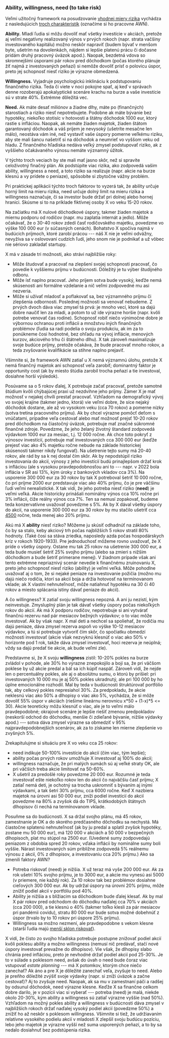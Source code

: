 ### Ability, willingness, need (to take risk)

Veľmi užitočný framework na posudzovanie [vhodnej miery rizika](https://www.etf.com/sections/index-investor-corner/swedroe-know-your-investor-personality) vychádza z nasledujúcich [troch charakteristík](https://www.moneysense.ca/columns/ready-willing-and-able-to-take-risk/) (označíme si ho pracovne AWN).

**Ability.**
Mladí ľudia si môžu dovoliť mať všetky investície v akciách, pretože aj veľmi negatívny realizovaný výnos v prvých rokoch (napr. strata vačšiny investovaného kapitálu) možno neskôr napraviť (budem bývať v menšom byte, ušetrím na dovolenkách, nájdem si lepšie platenú prácu či dočasne pridám druhý pracovný úväzok apod.). Naopak, bezdetná vdova so skromnejšími úsporami pár rokov pred dôchodkom (počas ktorého plánuje žiť najmä z investovaných peňazí) si nemôže dovoliť prísť o polovicu úspor, preto jej schopnosť niesť riziko je výrazne obmedzená. 

**Willingness.** 
Vyjadruje psychologickú inklináciu k podstupovaniu finančného rizika. Teda či viete v noci pokojne spať, aj keď v správach denne rozoberajú apokalyptické scenáre krachu na burze a vaše investície sú v strate 40%. Extrémne dôležitá vec.

**Need.**
Ak máte desať miliónov a žiadne dlhy, máte po (finančných) starostiach a riziko niesť nepotrebujete. Podobne ak máte bývanie bez hypotéky, niekoľko stotisíc v hotovosti a štátny dôchodok 1000 eur, ktorý rastie s infláciou. Naopak, ak nemáte žiaden majetok, žiaden štátom garantovaný dôchodok a váš príjem je nevysoký (ušetríte mesačne len málo), neostáva vám iné, než vystaviť vaše úspory pomerne veľkému riziku, aby ste mali šancu našetriť si na dôchodok a neumrieť vo vyššom veku od hladu.
Z finančného hľadiska nedáva veľký zmysel podstupovať riziko, ak z vyššieho očakávaného výnosu nemáte významný úžitok.

V týchto troch veciach by ste mali mať jasno skôr, než si spravíte celoživotný finačný plán. Ak podstúpite viac rizika, ako zodpovedá vašim ability, willingness a need, a toto riziko sa realizuje (napr. akcie na burze klesnú a vy prídete o peniaze), spôsobíte si zbytočne vážny problém.

Pri praktickej aplikácii týchto troch faktorov to vyzerá tak, že ability určuje horný limit na mieru rizika, need určuje dolný limit na mieru rizika a willingness naznačuje, či sa investor bude držať pri dolnej alebo hornej hranici. Skúsme si to na príklade fiktívnej osoby X vo veku 15-20 rokov.

Na začiatku má X nulové dôchodkové úspory, takmer žiaden majetok a miernu podporu od rodičov (napr. mu zaplatia internát a jedlo). Môže očakávať, že o 30-40 rokov zdedí časť rodičovského majetku, povedzme vo výške 100 000 eur (v súčasných cenách). Bohatstvo X spočíva najmä v budúcich príjmoch, ktoré zarobí prácou --- náš X nie je veľmi odvážny, nevyžíva sa v oslovovaní cudzích ľudí, jeho snom nie je podnikať a už vôbec nie sériovo zakladať startupy.

X má v zásade tri možnosti, ako strávi najbližšie roky:
* Môže študovať a pracovať na zlepšení svojej schopnosti pracovať, čo povedie k vyššiemu príjmu v budúcnosti. Dôležitý je tu výber študijného odboru.
* Môže ísť naplno pracovať. Jeho príjem sotva bude vysoký, keďže nemá skúsenosti ani formálne vzdelanie a nič veľmi zodpovedné mu asi nezveria.
* Môže si užívať mladosť a poflakovať sa, bez významného príjmu či zlepšenia odbornosti.
Poslednej možnosti sa venovať nebudeme. Z prvých dvoch dáva viac zmysel tá prvá: je mnoho vecí, ktoré sa dajú dobre naučiť len za mladi, a potom to už ide výrazne horšie (napr. kvôli potrebe venovať čas rodine). Schopnosť robiť niečo výnimočne dobre je výbornou ochranou proti inflácii a množstvu iných finančných problémov (ľudia sa radi podelia o svoju produkciu, ak im za to ponúkneme čosi hodnotné, bez ohľadu na vývoj inflácie, menových kurzov, akciového trhu či štátneho dlhu). X tak zároveň maximalizuje svoje budúce príjmy, pretože očakáva, že bude pracovať mnoho rokov, a teda zvyšovanie kvalifikácie sa stihne naplno prejaviť.

Všimnite si, že framework AWN zatiaľ u X nemá významnú úlohu, pretože X nemá finančný majetok ani schopnosť veľa zarobiť; dominantný faktor je opportunity cost (ak by miesto štúdia zarobil trocha peňazí a tie investoval, dosiahne horší výsledok).

Posúvame sa o 5 rokov ďalej, X potrebuje začať pracovať, pretože samotné štúdium kvôli chýbajúcej praxi už nezdvihne jeho príjmy. Zámer X je mať možnosť v nejakej chvíli prestať pracovať. Vzhľadom na demografický vývoj vo svojej krajine (takmer jedno, ktorá) vie veľmi dobre, že síce nejaký dôchodok dostane, ale až vo vysokom veku (cca 70 rokov) a pomerne nízky (sotva tretina pracovného príjmu). Ak by chcel výrazne pomôcť deťom s vnúčatami, prípadne veľa cestovať alebo mať možnosť prejsť 10-20 rokov pred dôchodkom na čiastočný úväzok, potrebuje mať značné súkromné finančné zdroje. Povedzme, že jeho želaný životný štandard zodpovedá výdavkom 1000 eur za mesiac, t.j. 12 000 ročne. Ak chce toto pokryť z výnosov investícií, potrebuje mať investovaných cca 300 000 eur (keďže prejesť viac ako 4% majetku ročne nebude na základe historickej skúsenosti takmer nikdy fungovať). Na ušetrenie tejto sumy má 20-40 rokov, ale rád by sa k nej dostal čím skôr. Ak by nepodstúpil riziko investovania do akcií, výnosy z jeho investícií budú prinajlepšom držať krok s infláciou (ale s vysokou pravdepodobnosťou ani to --- napr. v 2022 bola inflácia v SR asi 13%, kým úroky z bankových vkladov cca 3%). Na usporenie 300 000 eur za 30 rokov by tak X potreboval šetriť 10 000 ročne, čo pri príjme 2000 eur predstavuje viac ako 40% príjmu, čo je pre väčšinu ľudí veľmi nerealistické. X tak vidí, že jeho potreba niesť riziko (**need**) je veľmi veľká. Akcie historicky prinášali nominálny výnos cca 10% ročne pri 3% inflácii, čiže reálny výnos cca 7%. Ten sa nemusí zopakovať, budeme teda konzervatívne uvažovať povedzme s 5%. Ak by X dával všetky úspory do akcií, na usporenie 300 000 eur za 30 rokov by mu stačilo ušetriť cca [4500](http://www.moneychimp.com/calculator/compound_interest_calculator.htm) ročne, teda menej ako 20% príjmu.

Akú má X **ability** niesť riziko? Môžeme ju skúsiť odhadnúť na základe toho, čo by sa stalo, keby akciový trh počas najbližších 5 rokov stratil 80% hodnoty. (Také čosi sa stáva zriedka, naposledy azda počas hospodárskych kríz v rokoch 1920-1933). Pre jednoduchosť môžeme rovno uvažovať, že X príde o všetky úspory. Ostane mu tak 25 rokov na ušetrenie 300 000 eur, a teda bude musieť šetriť 25% svojho príjmu (alebo sa zmieri s nižším dôchodkom a bude šetriť primerane menej). V žiadnom prípade však ani tento extrémne nepriaznivý scenár nevedie k finančnému zruinovaniu X, preto jeho schopnosť niesť riziko (ability) je veľmi veľká. Môže pohodlne uvažovať aj o tom, že si nejaké peniaze na investovanie požičia (možno mu dajú niečo rodičia, ktorí sa akcií boja a držia hotovosť na termínovanom vklade; ak X vlastní nehnuteľnosť, môže natiahnuť hypotéku na 30 či 40 rokov a miesto splácania istiny dávať peniaze do akcií).

A čo willingness? X zatiaľ svoju willingness nepozná. A ani ju nezistí, kým neinvestuje. Zmysluplný plán je tak dávať všetky úspory počas niekoľkých rokov do akcií. Ak má X podporu rodičov, nepotrebuje si ani vytvárať finančnú rezervu nad pár mesiacov bežných výdavkov; o to viac môže investovať. Ak by však napr. X mal deti a nechcel sa spoliehať, že rodičia mu dajú peniaze, dáva zmysel rezerva aspoň vo výške 10-12 mesiacov výdavkov, a tú si potrebuje vytvoriť čím skôr, čo spočiatku obmedzí možnosti investovať (akcie však nezvyknú klesnúť o viac ako 50% v horizonte pod 1 rok, takže dáva zmysel investovať, hoci rezerva je neúplná; vždy sa dajú predať tie akcie, ak bude veľmi zle).

Predstavme si, že X svoju **willingness** zistil: 10-20% pokles na burze zvládol v pohode, ale 30% ho výrazne znepokojilo a bojí sa, že pri väčšom poklese by už akcie predal a bál sa ich kúpiť naspäť. Zároveň vidí, že nejde len o percentuálny pokles, ale aj o absolútnu sumu, o ktorú by prišiel: pri investovaných 10 000 mu je aj 50% pokles ukradnutý, ale pri 100 000 by ho úplne emocionálne rozhodil. Mal by teda v budúcnosti štruktúrovať portfólio tak, aby celkový pokles nepresiahol 30%. Za predpokladu, že akcie neklesnú viac ako 50% a dlhopisy o viac ako 5%, vychádza, že si môže dovoliť 55% úspor v akciách (riešime lineárnu nerovnicu x*50 + (1-x)*5 <= 30). Akcie teoreticky môžu klesnúť o viac, ale je to veľmi málo pravdepodobné; okrajové scenáre je lepšie riešiť zmenou predpokladov (neskorší odchod do dôchodku, menšie či zdieľané bývanie, nižšie výdavky apod.) --- sotva dáva zmysel výrazne sa obmedziť v 95% najpravdepodobnejších scenárov, ak za to získame len mierne zlepšenie vo zvyšných 5%.

Zrekapitulujme si situáciu pre X vo veku cca 25 rokov:
* need indikuje 50-100% investície do akcií (čím viac, tým lepšie);
* ability počas prvých rokov umožňuje X investovať aj 100% do akcií;
* willingness naznačuje, že pri malých sumách sú aj veľké straty OK, ale pri väčších treba akcie limitovať na 50-60%.
* X ušetril za predošlé roky povedzme 20 000 eur.
Rozumné je teda investovať ešte niekoľko rokov len do akcií čo najväčšiu časť príjmu; X zatiaľ nemá deti, je ochotný sa trocha uskromniť s bývaním aj inými výdavkami, a tak šetrí 30% príjmu, cca 6000 ročne. Keď X nazbiera majetok na úrovni asi 50 000 eur, zníži podiel investícií do akcií povedzme na 80% a zvyšok dá do TIPS, krátkodobých štátnych dlhopisov či nechá na termínovanom vklade.

Posuňme sa do budúcnosti. X sa držal svojho plánu, má 45 rokov, zamestnanie je OK a do skorého predčasného dôchodku sa nechystá. Má čiastočne splatenú nehnuteľnosť (ak by ju predal a splatil zvyšok hypotéky, zostane mu 50 000 eur), má 120 000 v akciách a 50 000 v bezpečných dlhopisoch, plat mu stúpol na 2500 eur. (Uvedené sumy zodpovedajú peniazom z obdobia spred 20 rokov, vďaka inflácii by nominálne sumy boli vyššie. Nárast investovaných súm približne zodpovedá 5% reálnemu výnosu z akcií, 0% z dlhopisov, a investovaniu cca 20% príjmu.) Ako sa zmenili faktory AWN?
* Potreba riskovať (need) je nižšia. X už teraz má vyše 200 000 eur. Ak za rok ušetrí 10% svojho príjmu, je to 3000 eur, a akcie mu vynesú asi 5000 (v priemere, nie každý rok). Za 10 rokov tak bez problémov dosiahne cieľových 300 000 eur. Ak by udržal úspory na úrovni 20% príjmu, môže znížiť podiel akcií v portfóliu pod 40%.
* Ability je nižšia a s blížiacim sa dôchodkom bude ďalej klesať. Ak by mal X pár rokov pred odchodom do dôchodku naďalej cca 70% v akciách (cca 200 000), a tie klesnú o 40% (takmer toľko klesli za pár mesiacov pri pandémii covidu), stratu 80 000 eur bude sotva možné dobehnúť z úspor (trvalo by to 10 rokov pri úspore 25% príjmu).
* Willingness sa možno nezmení, ale pravdepodobne s vekom klesne (starší ľudia majú [menší sklon riskovať](https://www.sciencedirect.com/science/article/pii/S2352250X23001914#:~:text=Older%20adults%20self%2Dreport%20less,risks%20than%20younger%20adults%20are.)).

X vidí, že čisto zo svojho hľadiska potrebuje postupne znižovať podiel akcií kvôli poklesu ability a možno willingness (nemusí nič predávať, stačí nové úspory investovať prevažne do dlhopisov). Vie však, že dlhopisy slabo chránia pred infláciou, preto je nevhodné držať podiel akcií pod 25-30%. Je to v súlade s poklesom need, avšak do úvah o need bude čoraz viac vstupovať *estate planning* --- má X potomkov, ktorým chce niečo zanechať? Ak áno a pre X je dôležité zanechať veľa, zvyšuje to need. Alebo je preňho dôležité zvýšiť svoje výdavky (napr. si zníži úväzok a začne cestovať)? Aj to zvyšuje need. Naopak, ak sa mu v zamestnaní páči a radšej by odsunul dôchodok, need výrazne klesne. Keďže X sa finančne celkom dobre darilo, je v pozícii viac si vyberať --- potreba (need) je malá, niekde okolo 20-30%, kým ability a willingness sú zatiaľ výrazne vyššie (nad 50%). Vzhľadom na možný pokles ability a willingness v budúcnosti dáva zmysel v najbližších rokoch držať naďalej vysoký podiel akcií (povedzme 50%) a znížiť ho až neskôr s poklesom willingness. Všimnite si tiež, že udržiavaním relatívne vysokého podielu akcií v mladosti X zlepšil svoju budúcu pozíciu, lebo jeho majetok je výrazne vyšší než suma usporených peňazí, a to by sa nedalo dosiahnuť bez podstúpenia rizika.
